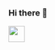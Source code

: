 ### Hi there 👋

<img height="32" width="32" src="https://unpkg.com/simple-icons@v3/icons/simpleicons.svg" />
